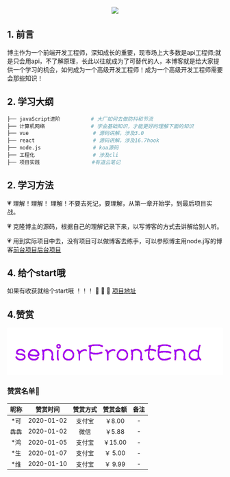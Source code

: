 <p align="center">
   <a href="https://github.com/hejialianghe/seniorFrontEnd" target="_blank">
      <img src="http://h5.youliaowu.com/assets/img/seniorFrontEnd.png"/>
   </a>
</p>

## 1. 前言

博主作为一个前端开发工程师，深知成长的重要，现市场上大多数是api工程师;就是只会用api，不了解原理，长此以往就成为了可替代的人，本博客就是给大家提供一个学习的机会，如何成为一个高级开发工程师！成为一个高级开发工程师需要会那些知识！

## 2. 学习大纲

```bash
├── javaScript进阶          # 大厂如何去做防抖和节流
├── 计算机网络               # 学会基础知识，才能更好的理解下面的知识
├── vue                     # 源码讲解，涉及3.0
├── react                   # 源码讲解，涉及16.7hook
├── node.js                 # koa源码
├── 工程化                   # 涉及cli
├── 项目实践                 #有道云笔记

```
## 2. 学习方法

💗 理解！理解！ 理解！不要去死记，要理解，从第一章开始学，到最后项目实战。

💗 克隆博主的源码，根据自己的理解记录下来，以写博客的方式去讲解给别人听。

💗 用到实际项目中去，没有项目可以做博客去练手，可以参照博主用node.j写的博客[前台项目](http://youliaowu.com/)[后台项目](http://youliaowu.com/dr-admin)
    

## 4. 给个start哦
如果有收获就给个start哦 ！！！ :pray: :pray: :pray:   [项目地址](https://github.com/hejialianghe/seniorFrontEnd)

## 4.赞赏

![](./seniorFrontEnd.png)
### 赞赏名单:art:
| 昵称  |  赞赏时间  | 赞赏方式 | 赞赏金额 |   备注   |
| :---: | :--------: | :------: | :------: | :------: |
|  *可  | 2020-01-02 |  支付宝  | ￥8.00  |    -     |
| 犇犇  | 2020-01-02 |   微信   | ￥5.88  |    -     |
|  *鸿  | 2020-01-05 |   支付宝 | ￥15.00  |    -     |
|  *生  | 2020-01-07|   支付宝  | ￥ 5.00  |    -     |
|  *维  | 2020-01-10|   支付宝  | ￥ 9.99 |    -     |


